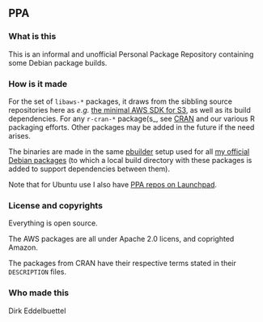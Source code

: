 
## PPA

### What is this

This is an informal and unofficial Personal Package Repository containing some
Debian package builds.

### How is it made

For the set of `libaws-*` packages, it draws from the sibbling source repositories here as
_e.g._ [the minimal AWS SDK for
S3](https://github.com/eddelbuettel/pkg-aws-sdk-cpp-only-s3), as well as its build
dependencies. For any `r-cran-*` package(s_, see [CRAN](https://cran.r-project.org) and
our various R packaging efforts. Other packages may be added in the future if the need arises.

The binaries are made in the same
[pbuilder](https://manpages.debian.org/unstable/pbuilder/pbuilder.8.en.html) setup used
for all [my official Debian
packages](https://qa.debian.org/developer.php?login=edd@debian.org) (to which a local
build directory with these packages is added to support dependencies between them).

Note that for Ubuntu use I also have [PPA repos on Launchpad](https://launchpad.net/~edd).

### License and copyrights

Everything is open source.

The AWS packages are all under Apache 2.0 licens, and coprighted Amazon.

The packages from CRAN have their respective terms stated in their `DESCRIPTION` files.

### Who made this

Dirk Eddelbuettel
